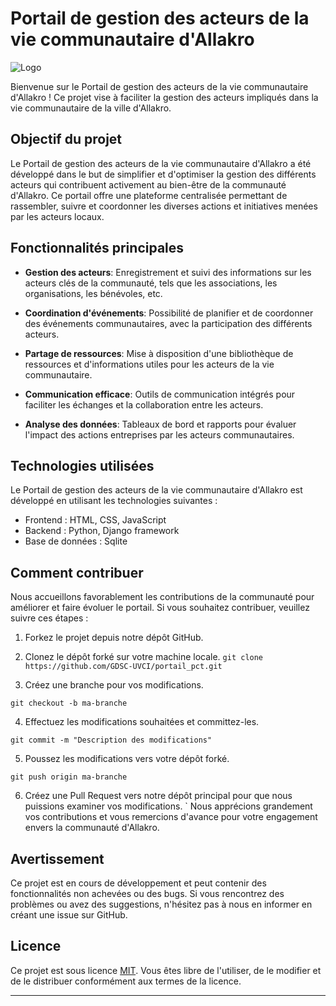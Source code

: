 # Portail de gestion des acteurs de la vie communautaire d'Allakro

![Logo](logo.png)

Bienvenue sur le Portail de gestion des acteurs de la vie communautaire d'Allakro ! Ce projet vise à faciliter la gestion des acteurs impliqués dans la vie communautaire de la ville d'Allakro.

## Objectif du projet

Le Portail de gestion des acteurs de la vie communautaire d'Allakro a été développé dans le but de simplifier et d'optimiser la gestion des différents acteurs qui contribuent activement au bien-être de la communauté d'Allakro. Ce portail offre une plateforme centralisée permettant de rassembler, suivre et coordonner les diverses actions et initiatives menées par les acteurs locaux.

## Fonctionnalités principales

- **Gestion des acteurs**: Enregistrement et suivi des informations sur les acteurs clés de la communauté, tels que les associations, les organisations, les bénévoles, etc.

- **Coordination d'événements**: Possibilité de planifier et de coordonner des événements communautaires, avec la participation des différents acteurs.

- **Partage de ressources**: Mise à disposition d'une bibliothèque de ressources et d'informations utiles pour les acteurs de la vie communautaire.

- **Communication efficace**: Outils de communication intégrés pour faciliter les échanges et la collaboration entre les acteurs.

- **Analyse des données**: Tableaux de bord et rapports pour évaluer l'impact des actions entreprises par les acteurs communautaires.

## Technologies utilisées

Le Portail de gestion des acteurs de la vie communautaire d'Allakro est développé en utilisant les technologies suivantes :

- Frontend : HTML, CSS, JavaScript
- Backend : Python, Django framework
- Base de données : Sqlite

## Comment contribuer

Nous accueillons favorablement les contributions de la communauté pour améliorer et faire évoluer le portail. Si vous souhaitez contribuer, veuillez suivre ces étapes :

1. Forkez le projet depuis notre dépôt GitHub.

2. Clonez le dépôt forké sur votre machine locale.
`git clone https://github.com/GDSC-UVCI/portail_pct.git`
  
3. Créez une branche pour vos modifications.

`git checkout -b ma-branche`

4. Effectuez les modifications souhaitées et committez-les.

`git commit -m "Description des modifications"`

5. Poussez les modifications vers votre dépôt forké.

`git push origin ma-branche`

6. Créez une Pull Request vers notre dépôt principal pour que nous puissions examiner vos modifications.
`
Nous apprécions grandement vos contributions et vous remercions d'avance pour votre engagement envers la communauté d'Allakro.

## Avertissement

Ce projet est en cours de développement et peut contenir des fonctionnalités non achevées ou des bugs. Si vous rencontrez des problèmes ou avez des suggestions, n'hésitez pas à nous en informer en créant une issue sur GitHub.

## Licence

Ce projet est sous licence [MIT](LICENSE.md). Vous êtes libre de l'utiliser, de le modifier et de le distribuer conformément aux termes de la licence.

---



